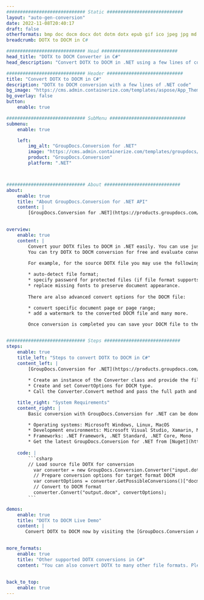 ```yaml
---
############################# Static ############################
layout: "auto-gen-conversion"
date: 2022-11-08T20:40:17
draft: false
otherformats: bmp doc docm docx dot dotm dotx epub gif ico jpeg jpg md odt ott pdf png psd rtf tex tif tiff txt xps
breadcrumb: DOTX to DOCM in C#

############################# Head ############################
head_title: "DOTX to DOCM Converter in C#"
head_description: "Convert DOTX to DOCM in .NET using a few lines of code. Use the GroupDocs Document Conversion API to convert over 160 file formats."

############################# Header ############################
title: "Convert DOTX to DOCM in C#"
description: "DOTX to DOCM conversion with a few lines of .NET code"
bg_image: "https://cms.admin.containerize.com/templates/aspose/App_Themes/V3/images/bg/header1.png"
bg_overlay: false
button:
    enable: true

############################# SubMenu ############################
submenu:
    enable: true

    left:
        img_alt: "GroupDocs.Conversion for .NET"
        image: "https://cms.admin.containerize.com/templates/groupdocs/images/product-logos/90x90-noborder/groupdocs-conversion-net.png"
        product: "GroupDocs.Conversion"
        platform: ".NET"



############################# About ############################
about:
    enable: true
    title: "About GroupDocs.Conversion for .NET API"
    content: |
        [GroupDocs.Conversion for .NET](https://products.groupdocs.com/conversion/net/) can be used to convert Microsoft Word, Excel, PowerPoint, PDF, Visio and other formats. GroupDocs.Conversion is a standalone API that is suitable for back-end and internal systems where high performance is required. It does not depend on any software such as Microsoft or Open Office.
    

overview:
    enable: true
    content: |
        Convert your DOTX files to DOCM in .NET easily. You can use just a couple of C# code lines in any platform of your choice like - Windows, Linux, macOS.
        You can try DOTX to DOCM conversion for free and evaluate conversion results quality.  Along with simple file conversion scenarios you can try more advanced options for loading source DOTX file and for saving output DOCM result. 
        
        For example, for the source DOTX file you may use the following load options:

        * auto-detect file format;
        * specify password for protected files (if file format supports it);
        * replace missing fonts to preserve document appearance.
        
        There are also advanced convert options for the DOCM file:

        * convert specific document page or page range;
        * add a watermark to the converted DOCM file and many more.

        Once conversion is completed you can save your DOCM file to the local file path or any third-party storage like FTP, Amazon S3, Google Drive, Dropbox etc. Please note - to convert DOTX to DOCM there is no need for any additional software installed - like MS Office, Open Office, Adobe Acrobat Reader etc.


############################# Steps ############################
steps:
    enable: true
    title_left: "Steps to convert DOTX to DOCM in C#"
    content_left: |
        [GroupDocs.Conversion for .NET](https://products.groupdocs.com/conversion/net/) makes it easy for developers to convert a DOTX file to DOCM with a few lines of code.
        
        * Create an instance of the Converter class and provide the file DOTX with the full path
        * Create and set ConvertOptions for DOCM type.
        * Call the Converter.Convert method and pass the full path and format (DOCM) as a parameter

    title_right: "System Requirements"
    content_right: |
        Basic conversion with GroupDocs.Conversion for .NET can be done in just a few simple steps. Our APIs are supported on all major platforms and operating systems. Before executing the code below, make sure you have the following prerequisites installed on your system.

        * Operating systems: Microsoft Windows, Linux, MacOS
        * Development environments: Microsoft Visual Studio, Xamarin, MonoDevelop
        * Frameworks: .NET Framework, .NET Standard, .NET Core, Mono
        * Get the latest GroupDocs.Conversion for .NET from [Nuget](https://www.nuget.org/packages/groupdocs.conversion)
         
    code: |
        ```csharp    
        // Load source file DOTX for conversion
          var converter = new GroupDocs.Conversion.Converter("input.dotx");
          // Prepare conversion options for target format DOCM
          var convertOptions = converter.GetPossibleConversions()["docm"].ConvertOptions;
          // Convert to DOCM format
          converter.Convert("output.docm", convertOptions);
        ```

demos:
    enable: true
    title: "DOTX to DOCM Live Demo"
    content: |
       Convert DOTX to DOCM now by visiting the [GroupDocs.Conversion App](https://products.groupdocs.app/conversion/family) website. Online demo has the following advantages
          

more_formats:
    enable: true
    title: "Other supported DOTX conversions in C#"
    content: "You can also convert DOTX to many other file formats. Please see the list below."
       
       
back_to_top:
    enable: true
---
```

